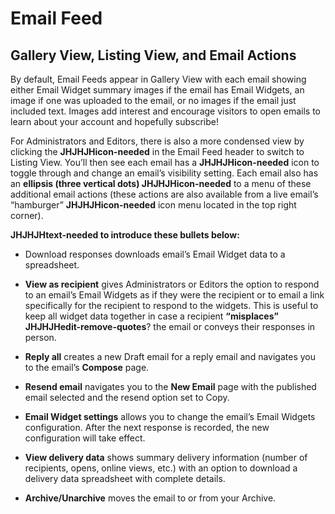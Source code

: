 # Email Feed

## Gallery View, Listing View, and Email Actions
<div id="gv-gallery-view"/></div>

By default, Email Feeds appear in Gallery View with each email showing
either Email Widget summary images if the email has Email Widgets, an
image if one was uploaded to the email, or no images if the email just
included text.
Images add interest and encourage visitors to open emails to learn about
your account and hopefully subscribe! 

For Administrators and Editors, there is also a more condensed view by
clicking the **JHJHJHicon-needed** in the Email Feed header to switch to
Listing View.
You’ll then see each email has a **JHJHJHicon-needed** icon to toggle
through and change an email’s visibility setting.
Each email also has an **ellipsis (three vertical dots) JHJHJHicon-needed**
to a menu of these additional email actions (these actions are also
available from a live email’s “hamburger” **JHJHJHicon-needed** icon menu
located in the top right corner).

**JHJHJHtext-needed to introduce these bullets below:**

* Download responses downloads email’s Email Widget data to a spreadsheet.

* **View as recipient** gives Administrators or Editors the
option to respond to an email’s Email Widgets as if they were the
recipient or to email a link specifically for the recipient to respond
to the widgets.
This is useful to keep all widget data together in case a recipient
**“misplaces” JHJHJHedit-remove-quotes**? the email or conveys their
responses in person. 

* **Reply all** creates a new Draft email for a reply email and
navigates you to the email’s **Compose** page. 

* **Resend email** navigates you to the **New Email** page with the
published email selected and the resend option set to Copy.

* **Email Widget settings** allows you to change the email’s
Email Widgets configuration.
After the next response is recorded, the new configuration will take
effect.

* **View delivery data** shows summary delivery information
(number of recipients, opens, online views, etc.) with an option to
download a delivery data spreadsheet with complete details.

* **Archive/Unarchive** moves the email to or from your
Archive.
